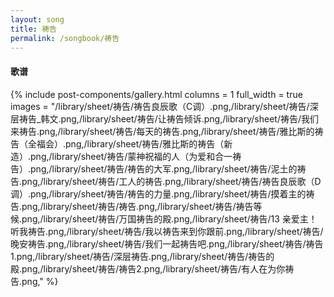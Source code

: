 ```yaml
---
layout: song
title: 祷告
permalink: /songbook/祷告
---
```


#### 歌谱

{% include post-components/gallery.html
    columns = 1
    full_width = true
    images = "/library/sheet/祷告/祷告良辰歌（C调）.png,/library/sheet/祷告/深层祷告_韩文.png,/library/sheet/祷告/让祷告倾诉.png,/library/sheet/祷告/我们来祷告.png,/library/sheet/祷告/每天的祷告.png,/library/sheet/祷告/雅比斯的祷告（全福会）.png,/library/sheet/祷告/雅比斯的祷告（新造）.png,/library/sheet/祷告/蒙神祝福的人（为爱和合一祷告）.png,/library/sheet/祷告/祷告的大军.png,/library/sheet/祷告/泥土的祷告.png,/library/sheet/祷告/工人的祷告.png,/library/sheet/祷告/祷告良辰歌（D调）.png,/library/sheet/祷告/祷告的力量.png,/library/sheet/祷告/摸着主的祷告.png,/library/sheet/祷告/祷告.png,/library/sheet/祷告/祷告等候.png,/library/sheet/祷告/万国祷告的殿.png,/library/sheet/祷告/13 亲爱主！听我祷告.png,/library/sheet/祷告/我以祷告来到你跟前.png,/library/sheet/祷告/晚安祷告.png,/library/sheet/祷告/我们一起祷告吧.png,/library/sheet/祷告/祷告1.png,/library/sheet/祷告/深层祷告.png,/library/sheet/祷告/祷告的殿.png,/library/sheet/祷告/祷告2.png,/library/sheet/祷告/有人在为你祷告.png,"
%}
